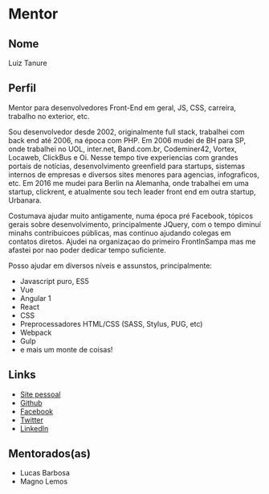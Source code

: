 # Mentor

## Nome

Luiz Tanure

## Perfil

Mentor para desenvolvedores Front-End em geral, JS, CSS, carreira, trabalho no exterior, etc.

Sou desenvolvedor desde 2002, originalmente full stack, trabalhei com back end até 2006, na época com PHP. Em 2006 mudei de BH para SP, onde trabalhei no UOL, inter.net, Band.com.br, Codeminer42, Vortex, Locaweb, ClickBus e Oi. Nesse tempo tive experiencias com grandes portais de notícias, desenvolvimento greenfield para startups, sistemas internos de empresas e diversos sites menores para agencias, infograficos, etc.
Em 2016 me mudei para Berlin na Alemanha, onde trabalhei em uma startup, clickrent, e atualmente sou tech leader front end em outra startup, Urbanara.

Costumava ajudar muito antigamente, numa época pré Facebook, tópicos gerais sobre desenvolvimento, principalmente JQuery, com o tempo diminuí minahs contribuicoes públicas, mas continuo ajudando colegas em contatos diretos.
Ajudei na organizaçao do primeiro FrontInSampa mas me afastei por nao poder dedicar tempo suficiente.

Posso ajudar em diversos níveis e assunstos, principalmente:

- Javascript puro, ES5
- Vue
- Angular 1
- React
- CSS
- Preprocessadores HTML/CSS (SASS, Stylus, PUG, etc)
- Webpack
- Gulp
- e mais um monte de coisas!

## Links

* [Site pessoal](http://letanure.github.io/)
* [Github](https://github.com/letanure/)
* [Facebook](https://www.facebook.com/letanure)
* [Twitter](https://twitter.com/tanure)
* [LinkedIn](https://www.linkedin.com/in/letanure/)

## Mentorados(as)

- Lucas Barbosa
- Magno Lemos
